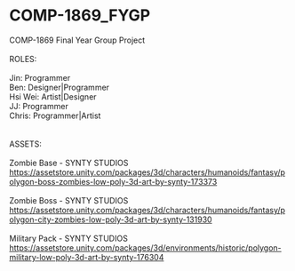 # COMP-1869_FYGP
COMP-1869 Final Year Group Project
<br><br>
ROLES:
<br><br>
Jin: Programmer
<br>
Ben: Designer|Programmer
<br>
Hsi Wei: Artist|Designer
<br>
JJ: Programmer
<br>
Chris: Programmer|Artist
<br><br><br>
ASSETS:
<br><br>
Zombie Base - SYNTY STUDIOS https://assetstore.unity.com/packages/3d/characters/humanoids/fantasy/polygon-boss-zombies-low-poly-3d-art-by-synty-173373
<br><br>
Zombie Boss - SYNTY STUDIOS https://assetstore.unity.com/packages/3d/characters/humanoids/fantasy/polygon-city-zombies-low-poly-3d-art-by-synty-131930
<br><br>
Military Pack  - SYNTY STUDIOS https://assetstore.unity.com/packages/3d/environments/historic/polygon-military-low-poly-3d-art-by-synty-176304
